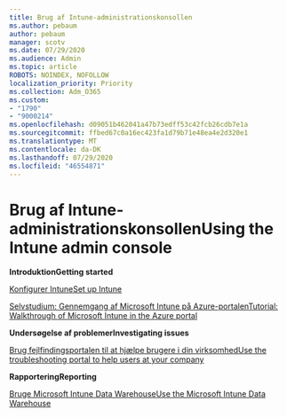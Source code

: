 ```yaml
---
title: Brug af Intune-administrationskonsollen
ms.author: pebaum
author: pebaum
manager: scotv
ms.date: 07/29/2020
ms.audience: Admin
ms.topic: article
ROBOTS: NOINDEX, NOFOLLOW
localization_priority: Priority
ms.collection: Adm_O365
ms.custom:
- "1790"
- "9000214"
ms.openlocfilehash: d09051b462041a47b73edff53c42fcb26cdb7e1a
ms.sourcegitcommit: ffbed67c0a16ec423fa1d79b71e48ea4e2d320e1
ms.translationtype: MT
ms.contentlocale: da-DK
ms.lasthandoff: 07/29/2020
ms.locfileid: "46554871"
---
```

# <a name="using-the-intune-admin-console"></a><span data-ttu-id="3b759-102">Brug af Intune-administrationskonsollen</span><span class="sxs-lookup"><span data-stu-id="3b759-102">Using the Intune admin console</span></span>

<span data-ttu-id="3b759-103">**Introduktion**</span><span class="sxs-lookup"><span data-stu-id="3b759-103">**Getting started**</span></span>

[<span data-ttu-id="3b759-104">Konfigurer Intune</span><span class="sxs-lookup"><span data-stu-id="3b759-104">Set up Intune</span></span>](https://docs.microsoft.com/intune/setup-steps)

[<span data-ttu-id="3b759-105">Selvstudium: Gennemgang af Microsoft Intune på Azure-portalen</span><span class="sxs-lookup"><span data-stu-id="3b759-105">Tutorial: Walkthrough of Microsoft Intune in the Azure portal</span></span>](https://docs.microsoft.com/intune/tutorial-walkthrough-intune-portal)

<span data-ttu-id="3b759-106">**Undersøgelse af problemer**</span><span class="sxs-lookup"><span data-stu-id="3b759-106">**Investigating issues**</span></span>

[<span data-ttu-id="3b759-107">Brug fejlfindingsportalen til at hjælpe brugere i din virksomhed</span><span class="sxs-lookup"><span data-stu-id="3b759-107">Use the troubleshooting portal to help users at your company</span></span>](https://docs.microsoft.com/intune/help-desk-operators)

<span data-ttu-id="3b759-108">**Rapportering**</span><span class="sxs-lookup"><span data-stu-id="3b759-108">**Reporting**</span></span>

[<span data-ttu-id="3b759-109">Bruge Microsoft Intune Data Warehouse</span><span class="sxs-lookup"><span data-stu-id="3b759-109">Use the Microsoft Intune Data Warehouse</span></span>](https://docs.microsoft.com/intune/reports-nav-create-intune-reports)